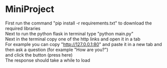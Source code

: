MiniProject
===

First run the command "pip install -r requirements.txt" to download the required libraries  <br />
Next to run the python flask in terminal type "python main.py"  <br />
Next in the terminal copy one of the http links and open it in a tab  <br />
For example you can copy "http://127.0.0.1:80" and paste it in a new tab
and then ask a question (for example "How are you?")  <br />
and click the button (press here)  <br />
The response should take a while to load
